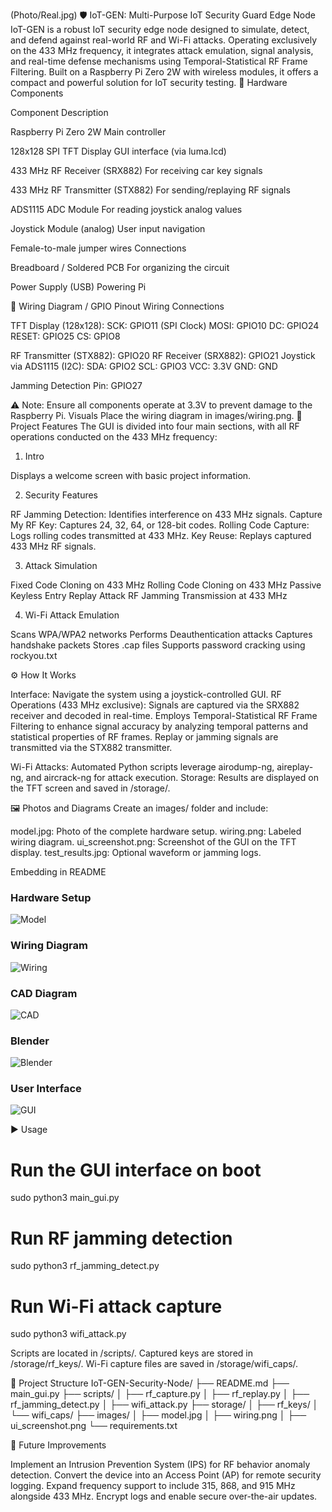 (Photo/Real.jpg)
🛡️ IoT-GEN: Multi-Purpose IoT Security Guard Edge Node
IoT-GEN is a robust IoT security edge node designed to simulate, detect, and defend against real-world RF and Wi-Fi attacks. Operating exclusively on the 433 MHz frequency, it integrates attack emulation, signal analysis, and real-time defense mechanisms using Temporal-Statistical RF Frame Filtering. Built on a Raspberry Pi Zero 2W with wireless modules, it offers a compact and powerful solution for IoT security testing.
🔧 Hardware Components



Component
Description



Raspberry Pi Zero 2W
Main controller


128x128 SPI TFT Display
GUI interface (via luma.lcd)


433 MHz RF Receiver (SRX882)
For receiving car key signals


433 MHz RF Transmitter (STX882)
For sending/replaying RF signals


ADS1115 ADC Module
For reading joystick analog values


Joystick Module (analog)
User input navigation


Female-to-male jumper wires
Connections


Breadboard / Soldered PCB
For organizing the circuit


Power Supply (USB)
Powering Pi


📍 Wiring Diagram / GPIO Pinout
Wiring Connections

TFT Display (128x128):
SCK: GPIO11 (SPI Clock)
MOSI: GPIO10
DC: GPIO24
RESET: GPIO25
CS: GPIO8


RF Transmitter (STX882): GPIO20
RF Receiver (SRX882): GPIO21
Joystick via ADS1115 (I2C):
SDA: GPIO2
SCL: GPIO3
VCC: 3.3V
GND: GND


Jamming Detection Pin: GPIO27

⚠️ Note: Ensure all components operate at 3.3V to prevent damage to the Raspberry Pi.
Visuals
Place the wiring diagram in images/wiring.png.
🧠 Project Features
The GUI is divided into four main sections, with all RF operations conducted on the 433 MHz frequency:
1. Intro

Displays a welcome screen with basic project information.

2. Security Features

RF Jamming Detection: Identifies interference on 433 MHz signals.
Capture My RF Key: Captures 24, 32, 64, or 128-bit codes.
Rolling Code Capture: Logs rolling codes transmitted at 433 MHz.
Key Reuse: Replays captured 433 MHz RF signals.

3. Attack Simulation

Fixed Code Cloning on 433 MHz
Rolling Code Cloning on 433 MHz
Passive Keyless Entry Replay Attack
RF Jamming Transmission at 433 MHz

4. Wi-Fi Attack Emulation

Scans WPA/WPA2 networks
Performs Deauthentication attacks
Captures handshake packets
Stores .cap files
Supports password cracking using rockyou.txt

⚙️ How It Works

Interface: Navigate the system using a joystick-controlled GUI.
RF Operations (433 MHz exclusive):
Signals are captured via the SRX882 receiver and decoded in real-time.
Employs Temporal-Statistical RF Frame Filtering to enhance signal accuracy by analyzing temporal patterns and statistical properties of RF frames.
Replay or jamming signals are transmitted via the STX882 transmitter.


Wi-Fi Attacks: Automated Python scripts leverage airodump-ng, aireplay-ng, and aircrack-ng for attack execution.
Storage: Results are displayed on the TFT screen and saved in /storage/.

🖼️ Photos and Diagrams
Create an images/ folder and include:

model.jpg: Photo of the complete hardware setup.
wiring.png: Labeled wiring diagram.
ui_screenshot.png: Screenshot of the GUI on the TFT display.
test_results.jpg: Optional waveform or jamming logs.

Embedding in README
### Hardware Setup
![Model](Photo/Model.jpg)

### Wiring Diagram
![Wiring](Photo/Wire.jpg)

### CAD Diagram
![CAD](Photo/Cad.jpg)

### Blender
![Blender](Photo/Blender.jpg)

### User Interface
![GUI](Photo/Real.jpg)

▶️ Usage
# Run the GUI interface on boot
sudo python3 main_gui.py

# Run RF jamming detection
sudo python3 rf_jamming_detect.py

# Run Wi-Fi attack capture
sudo python3 wifi_attack.py


Scripts are located in /scripts/.
Captured keys are stored in /storage/rf_keys/.
Wi-Fi capture files are saved in /storage/wifi_caps/.

📁 Project Structure
IoT-GEN-Security-Node/
├── README.md
├── main_gui.py
├── scripts/
│   ├── rf_capture.py
│   ├── rf_replay.py
│   ├── rf_jamming_detect.py
│   ├── wifi_attack.py
├── storage/
│   ├── rf_keys/
│   └── wifi_caps/
├── images/
│   ├── model.jpg
│   ├── wiring.png
│   ├── ui_screenshot.png
└── requirements.txt

🧩 Future Improvements

Implement an Intrusion Prevention System (IPS) for RF behavior anomaly detection.
Convert the device into an Access Point (AP) for remote security logging.
Expand frequency support to include 315, 868, and 915 MHz alongside 433 MHz.
Encrypt logs and enable secure over-the-air updates.

